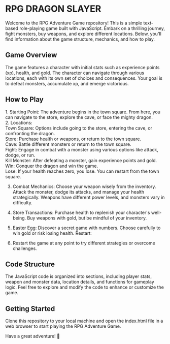 
<h1>RPG DRAGON SLAYER</h1>
Welcome to the RPG Adventure Game repository! This is a simple text-based role-playing game built with JavaScript. Embark on a thrilling journey, fight monsters, buy weapons, and explore different locations. Below, you'll find information about the game structure, mechanics, and how to play.

<H2>Game Overview</H2>
The game features a character with initial stats such as experience points (xp), health, and gold. The character can navigate through various locations, each with its own set of choices and consequences. Your goal is to defeat monsters, accumulate xp, and emerge victorious.

<H2>How to Play</H2>
1. Starting Point: The adventure begins in the town square. From here, you can navigate to the store, explore the cave, or face the mighty dragon.
<BR>
2. Locations:
<BR>Town Square: Options include going to the store, entering the cave, or confronting the dragon.
<BR>Store: Purchase health or weapons, or return to the town square.
<BR>Cave: Battle different monsters or return to the town square.
<BR>Fight: Engage in combat with a monster using various options like attack, dodge, or run.
<BR>Kill Monster: After defeating a monster, gain experience points and gold.
<BR>Win: Conquer the dragon and win the game.
<BR>Lose: If your health reaches zero, you lose. You can restart from the town square.

3. Combat Mechanics:
Choose your weapon wisely from the inventory.
Attack the monster, dodge its attacks, and manage your health strategically.
Weapons have different power levels, and monsters vary in difficulty.

4. Store Transactions:
Purchase health to replenish your character's well-being.
Buy weapons with gold, but be mindful of your inventory.

5. Easter Egg:
Discover a secret game with numbers. Choose carefully to win gold or risk losing health.
Restart:

6. Restart the game at any point to try different strategies or overcome challenges.

<H2>Code Structure</H2>
The JavaScript code is organized into sections, including player stats, weapon and monster data, location details, and functions for gameplay logic. Feel free to explore and modify the code to enhance or customize the game.

<H2>Getting Started</H2>
Clone this repository to your local machine and open the index.html file in a web browser to start playing the RPG Adventure Game.

Have a great adventure! 🚀
